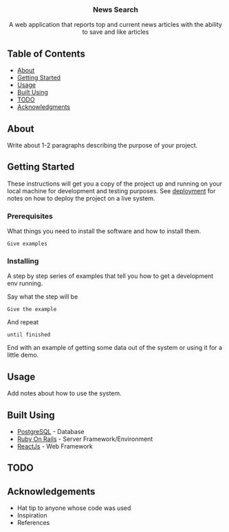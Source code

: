 <h3 align="center">News Search</h3>

<p align="center"> A web application that reports top and current news articles with the ability to save and like articles
    <br> 
</p>

## Table of Contents
- [About](#about)
- [Getting Started](#getting_started)
- [Usage](#usage)
- [Built Using](#built_using)
- [TODO](#todo)
- [Acknowledgments](#acknowledgement)

## About <a name = "about"></a>
Write about 1-2 paragraphs describing the purpose of your project.

## Getting Started <a name = "getting_started"></a>
These instructions will get you a copy of the project up and running on your local machine for development and testing purposes. See [deployment](#deployment) for notes on how to deploy the project on a live system.

### Prerequisites
What things you need to install the software and how to install them.

```
Give examples
```

### Installing
A step by step series of examples that tell you how to get a development env running.

Say what the step will be

```
Give the example
```

And repeat

```
until finished
```

End with an example of getting some data out of the system or using it for a little demo.

## Usage <a name="usage"></a>
Add notes about how to use the system.

## Built Using <a name = "built_using"></a>
- [PostgreSQL](https://www.postgresql.org/) - Database
- [Ruby On Rails](https://rubyonrails.org/) - Server Framework/Environment
- [ReactJs](https://reactjs.org/) - Web Framework

## TODO <a name = "todo"></a>

## Acknowledgements <a name = "acknowledgement"></a>
- Hat tip to anyone whose code was used
- Inspiration
- References
